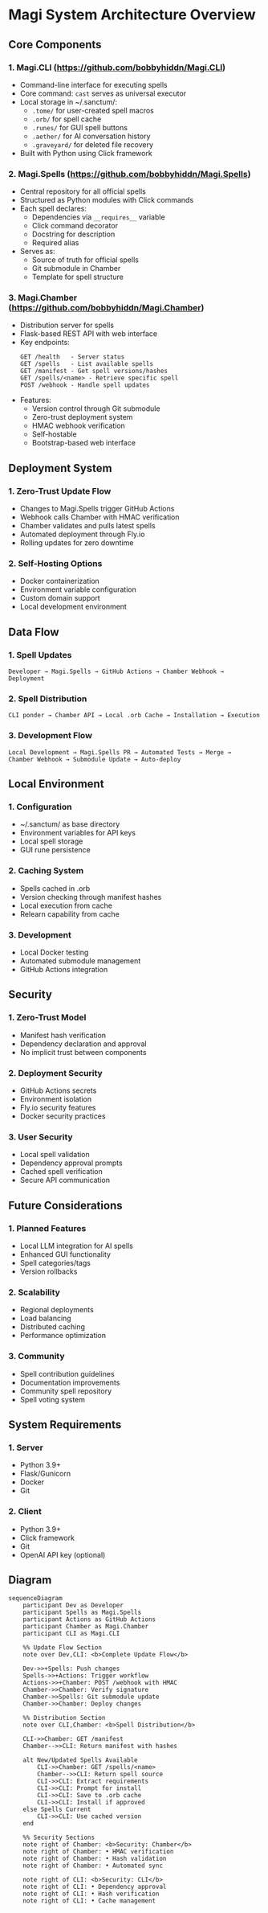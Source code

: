 # Magi System Architecture Overview

## Core Components

### 1. Magi.CLI (https://github.com/bobbyhiddn/Magi.CLI)
- Command-line interface for executing spells
- Core command: `cast` serves as universal executor
- Local storage in ~/.sanctum/:
  - `.tome/` for user-created spell macros
  - `.orb/` for spell cache
  - `.runes/` for GUI spell buttons
  - `.aether/` for AI conversation history
  - `.graveyard/` for deleted file recovery
- Built with Python using Click framework

### 2. Magi.Spells (https://github.com/bobbyhiddn/Magi.Spells)
- Central repository for all official spells
- Structured as Python modules with Click commands
- Each spell declares:
  - Dependencies via `__requires__` variable
  - Click command decorator
  - Docstring for description
  - Required alias
- Serves as:
  - Source of truth for official spells
  - Git submodule in Chamber
  - Template for spell structure

### 3. Magi.Chamber (https://github.com/bobbyhiddn/Magi.Chamber)
- Distribution server for spells
- Flask-based REST API with web interface
- Key endpoints:
  ```
  GET /health   - Server status
  GET /spells   - List available spells
  GET /manifest - Get spell versions/hashes
  GET /spells/<name> - Retrieve specific spell
  POST /webhook - Handle spell updates
  ```
- Features:
  - Version control through Git submodule
  - Zero-trust deployment system
  - HMAC webhook verification
  - Self-hostable
  - Bootstrap-based web interface

## Deployment System

### 1. Zero-Trust Update Flow
- Changes to Magi.Spells trigger GitHub Actions
- Webhook calls Chamber with HMAC verification
- Chamber validates and pulls latest spells
- Automated deployment through Fly.io
- Rolling updates for zero downtime

### 2. Self-Hosting Options
- Docker containerization
- Environment variable configuration
- Custom domain support
- Local development environment

## Data Flow

### 1. Spell Updates
```
Developer → Magi.Spells → GitHub Actions → Chamber Webhook → Deployment
```

### 2. Spell Distribution
```
CLI ponder → Chamber API → Local .orb Cache → Installation → Execution
```

### 3. Development Flow
```
Local Development → Magi.Spells PR → Automated Tests → Merge → 
Chamber Webhook → Submodule Update → Auto-deploy
```

## Local Environment

### 1. Configuration
- ~/.sanctum/ as base directory
- Environment variables for API keys
- Local spell storage
- GUI rune persistence

### 2. Caching System
- Spells cached in .orb
- Version checking through manifest hashes
- Local execution from cache
- Relearn capability from cache

### 3. Development
- Local Docker testing
- Automated submodule management
- GitHub Actions integration

## Security

### 1. Zero-Trust Model
- Manifest hash verification
- Dependency declaration and approval
- No implicit trust between components

### 2. Deployment Security
- GitHub Actions secrets
- Environment isolation
- Fly.io security features
- Docker security practices

### 3. User Security
- Local spell validation
- Dependency approval prompts
- Cached spell verification
- Secure API communication

## Future Considerations

### 1. Planned Features
- Local LLM integration for AI spells
- Enhanced GUI functionality
- Spell categories/tags
- Version rollbacks

### 2. Scalability
- Regional deployments
- Load balancing
- Distributed caching
- Performance optimization

### 3. Community
- Spell contribution guidelines
- Documentation improvements
- Community spell repository
- Spell voting system

## System Requirements

### 1. Server
- Python 3.9+
- Flask/Gunicorn
- Docker
- Git

### 2. Client
- Python 3.9+
- Click framework
- Git
- OpenAI API key (optional)

## Diagram

```mermaid
sequenceDiagram
    participant Dev as Developer
    participant Spells as Magi.Spells
    participant Actions as GitHub Actions
    participant Chamber as Magi.Chamber
    participant CLI as Magi.CLI

    %% Update Flow Section
    note over Dev,CLI: <b>Complete Update Flow</b>

    Dev->>+Spells: Push changes
    Spells->>+Actions: Trigger workflow
    Actions->>+Chamber: POST /webhook with HMAC
    Chamber->>Chamber: Verify signature
    Chamber->>Spells: Git submodule update
    Chamber->>Chamber: Deploy changes

    %% Distribution Section
    note over CLI,Chamber: <b>Spell Distribution</b>

    CLI->>Chamber: GET /manifest
    Chamber-->>CLI: Return manifest with hashes
    
    alt New/Updated Spells Available
        CLI->>Chamber: GET /spells/<name>
        Chamber-->>CLI: Return spell source
        CLI->>CLI: Extract requirements
        CLI->>CLI: Prompt for install
        CLI->>CLI: Save to .orb cache
        CLI->>CLI: Install if approved
    else Spells Current
        CLI->>CLI: Use cached version
    end

    %% Security Sections
    note right of Chamber: <b>Security: Chamber</b>
    note right of Chamber: • HMAC verification
    note right of Chamber: • Hash validation
    note right of Chamber: • Automated sync

    note right of CLI: <b>Security: CLI</b>
    note right of CLI: • Dependency approval
    note right of CLI: • Hash verification
    note right of CLI: • Cache management
```